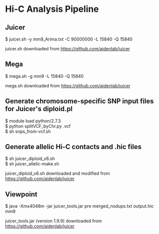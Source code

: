
# Hi-C Analysis Pipeline

## Juicer 
$ juicer.sh -y mm9_Arima.txt -C 90000000 -L 15840 -Q 15840 <p />
juicer.sh downloaded from https://github.com/aidenlab/juicer

## Mega 
$ mega.sh -g mm9 -L 15840 -Q 15840 <p />
mega.sh downloaded from https://github.com/aidenlab/juicer

## Generate chromosome-specific SNP input files for Juicer's diploid.pl
$ module load python/2.7.3 <br />
$ python splitVCF_byChr.py <sanger-mouse-snps>.vcf <br />
$ sh snps_from-vcf.sh

## Generate allelic Hi-C contacts and .hic files
$ sh juicer_diploid_v6.sh <br />
$ sh juicer_allelic-make.sh <p />
juicer_diploid_v6.sh downloaded and modified from https://github.com/aidenlab/juicer
  
## Viewpoint
$ java -Xmx4048m -jar juicer_tools.jar pre merged_nodups.txt output.hic mm9 <p />
juicer_tools.jar (version 1.9.9) downloaded from https://github.com/aidenlab/juicer
